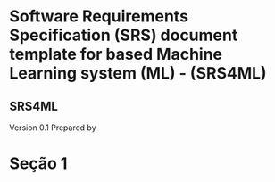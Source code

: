 # Software Requirements Specification (SRS) document template for based Machine Learning system (ML) - (SRS4ML)
## SRS4ML

Version 0.1
Prepared by <author>


# Seção 1
